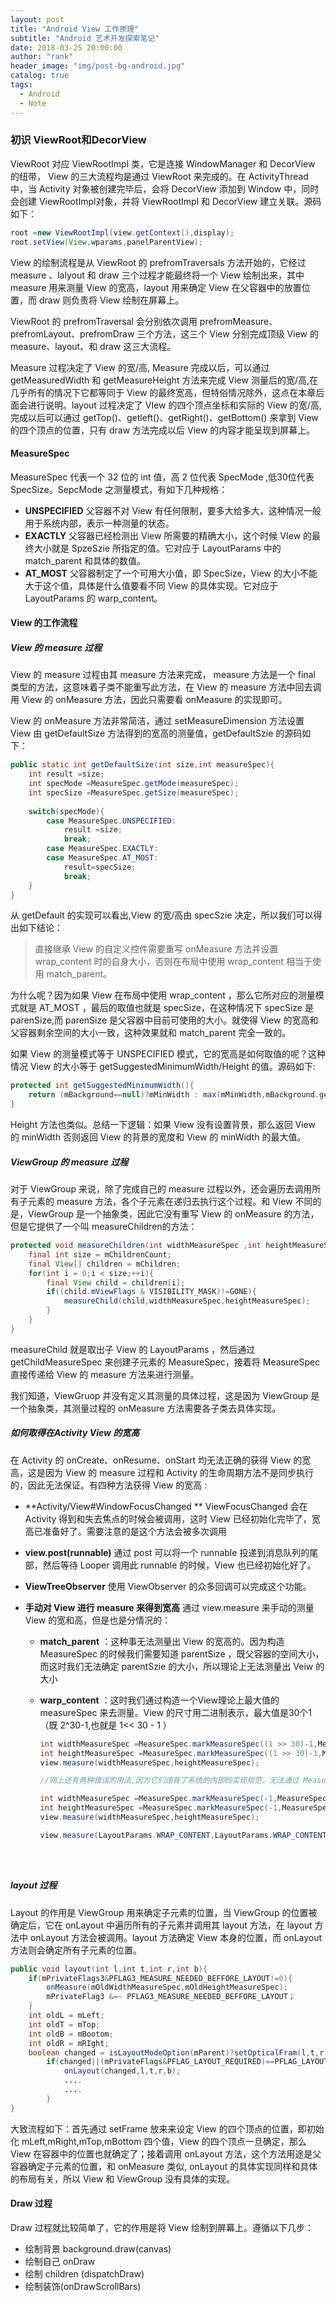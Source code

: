 ```yaml
---
layout: post
title: "Android View 工作原理"
subtitle: "Android 艺术开发探索笔记"
date: 2018-03-25 20:00:00
author: "rank"
header_image: "img/post-bg-android.jpg"
catalog: true
tags:
  - Android
  - Note
---
```




### 初识 ViewRoot和DecorView

ViewRoot 对应 ViewRootImpl 类，它是连接 WindowManager 和 DecorView 的纽带， View 的三大流程均是通过 ViewRoot 来完成的。在 ActivityThread 中，当 Activity 对象被创建完毕后，会将 DecorView 添加到 Window 中，同时会创建 ViewRootImpl对象，并将 ViewRootImpl 和 DecorView 建立关联。源码如下：

```java
root =new ViewRootImpl(view.getContext(),display);
root.setView(View,wparams,panelParentView);
```

View 的绘制流程是从 ViewRoot 的 prefromTraversals 方法开始的，它经过 measure 、lalyout 和 draw 三个过程才能最终将一个 View 绘制出来，其中 measure 用来测量 View 的宽高，layout 用来确定 View 在父容器中的放置位置，而 draw 则负责将 View 绘制在屏幕上。

ViewRoot 的 prefromTraversal 会分别依次调用 prefromMeasure、prefromLayout、prefromDraw 三个方法，这三个 View 分别完成顶级 View 的 measure、layout、和 draw 这三大流程。

Measure  过程决定了 View 的宽/高, Measure 完成以后，可以通过 getMeasuredWidth 和 getMeasureHeight 方法来完成 View 测量后的宽/高,在几乎所有的情况下它都等同于 View 的最终宽高，但特俗情况除外，这点在本章后面会进行说明。layout 过程决定了 VIew 的四个顶点坐标和实际的 View 的宽/高,完成以后可以通过 getTop()、getleft()、getRight()、getBottom() 来拿到 View 的四个顶点的位置，只有 draw 方法完成以后 View 的内容才能呈现到屏幕上。

#### MeasureSpec

MeasureSpec 代表一个 32 位的 int 值，高 2 位代表 SpecMode ,低30位代表 SpecSize。SepcMode 之测量模式，有如下几种规格：

- **UNSPECIFIED** 父容器不对 View 有任何限制，要多大给多大，这种情况一般用于系统内部，表示一种测量的状态。
- **EXACTLY** 父容器已经检测出 View 所需要的精确大小，这个时候 VIew 的最终大小就是 SpzeSzie 所指定的值。它对应于 LayoutParams 中的 match_parent 和具体的数值。
- **AT_MOST**  父容器制定了一个可用大小值，即 SpecSize，View 的大小不能大于这个值，具体是什么值要看不同 View 的具体实现。它对应于 LayoutParams 的 warp_content。

#### View 的工作流程

##### View 的 measure 过程

View 的 measure 过程由其 measure 方法来完成， measure 方法是一个 final 类型的方法，这意味着子类不能重写此方法，在 View 的 measure 方法中回去调用 View 的 onMeasure 方法，因此只需要看 onMeasure 的实现即可。

View 的 onMeasure 方法非常简洁，通过 setMeasureDimension 方法设置 View 由 getDefaultSize 方法得到的宽高的测量值，getDefaultSzie 的源码如下：

```java
public static int getDefaultSize(int size,int measureSpec){
    int result =size;
    int specMode =MeasureSpec.getMode(measureSpec);
    int specSize =MeasureSpec.getSize(measureSpec);
    
    switch(specMode){
        case MeasureSpec.UNSPECIFIED:
            result =size;
            break;
        case MeasureSpec.EXACTLY:
        case MeasureSpec.AT_MOST:
            result=specSize;
            break;
    }
}
```

从 getDefault 的实现可以看出,View 的宽/高由 specSzie 决定，所以我们可以得出如下结论：

> 直接继承 View  的自定义控件需要重写 onMeasure 方法并设置 wrap_content 时的自身大小，否则在布局中使用 wrap_content 相当于使用 match_parent。

为什么呢？因为如果 View 在布局中使用 wrap_content ，那么它所对应的测量模式就是 AT_MOST ，最后的取值也就是 specSize，在这种情况下 specSize 是 parenSize,而 parenSize  是父容器中目前可使用的大小。就使得 View 的宽高和父容器剩余空间的大小一致，这种效果就和 match_parent 完全一致的。

如果 View 的测量模式等于 UNSPECIFIED 模式，它的宽高是如何取值的呢？这种情况 View 的大小等于 getSuggestedMinimumWidth/Height 的值。源码如下:

```java
protected int getSuggestedMinimumWidth(){
    return (mBackground==null)?mMinWidth : max(mMinWidth,mBackground.getMinimumWidth);
}
```

Height 方法也类似。总结一下逻辑：如果 View 没有设置背景，那么返回 View 的 minWidth 否则返回 View 的背景的宽度和 View 的 minWidth 的最大值。

##### ViewGroup 的 measure 过程

  对于 ViewGroup 来说，除了完成自己的 measure 过程以外，还会遍历去调用所有子元素的 measure 方法，各个子元素在递归去执行这个过程。和 View 不同的是，ViewGroup 是一个抽象类，因此它没有重写 View 的 onMeasure 的方法，但是它提供了一个叫 measureChildren的方法：

```java
protected void measureChildren(int widthMeasureSpec ,int heightMeasureSpec){
    final int size = mChildrenCount;
    final View[] children = mChildren;
    for(int i = 0;i < size;++i){
        final View child = children[i];
        if((child.mViewFlags & VISIBILITY_MASK)!=GONE){
            measureChild(child,widthMeasureSpec,heightMeasureSpec);
        }
    }
}
```

measureChild 就是取出子 View 的 LayoutParams ，然后通过 getChildMeasureSpec 来创建子元素的 MeasureSpec，接着将 MeasureSpec 直接传递给 View 的  measure 方法来进行测量。

我们知道，ViewGruop 并没有定义其测量的具体过程，这是因为 ViewGroup 是一个抽象类，其测量过程的 onMeasure 方法需要各子类去具体实现。

##### 如何取得在Activity View 的宽高

在 Activity 的 onCreate、onResume、onStart 均无法正确的获得 View 的宽高，这是因为 View 的 measure 过程和 Activity 的生命周期方法不是同步执行的，因此无法保证。有四种方法获得 View 的宽高 :

- **Activity/View#WindowFocusChanged ** ViewFocusChanged 会在 Activity 得到和失去焦点的时候会被调用，这时 View 已经初始化完毕了，宽高已准备好了。需要注意的是这个方法会被多次调用

- **view.post(runnable)** 通过 post 可以将一个 runnable 投递到消息队列的尾部，然后等待 Looper 调用此 runnable 的时候，View 也已经初始化好了。

- **ViewTreeObserver** 使用 ViewObserver 的众多回调可以完成这个功能。

- **手动对 View 进行 measure 来得到宽高** 通过 view.measure 来手动的测量 View 的宽和高，但是也是分情况的：

  - **match_parent** ：这种事无法测量出 View 的宽高的。因为构造 MeasureSpec 的时候我们需要知道 parentSize ，既父容器的空间大小，而这时我们无法确定 parentSzie 的大小，所以理论上无法测量出 Veiw 的大小

  - **warp_content** ：这时我们通过构造一个View理论上最大值的 measureSpec 来去测量。View 的尺寸用二进制表示，最大值是30个1（既 2^30-1,也就是 1<< 30 - 1 ）

    ```java
    int widthMeasureSpec =MeasureSpec.markMeasureSpec((1 >> 30)-1,MeasureSpec.AT_MOST);
    int heightMeasureSpec =MeasureSpec.markMeasureSpec((1 >> 30)-1,MeasureSpec.AT_MOST);
    view.measure(widthMeasureSpec,heightMeasureSpec);
    
    //网上还有两种错误的用法,因为它们违背了系统的内部的实现规范，无法通过 MeasureSpec 获得合法的 SpecMode。当父View对子View的高度不满意时，子控件没有测量模式来限制宽高，父空间会重新调用 onMeasure 测量，所以测量结果不一定准确
    
    int widthMeasureSpec =MeasureSpec.markMeasureSpec(-1,MeasureSpec.UNSPECIFIED);
    int heightMeasureSpec =MeasureSpec.markMeasureSpec(-1,MeasureSpec.UNSPECIFIED);
    view.measure(widthMeasureSpec,heightMeasureSpec);
    
    view.measure(LayoutParams.WRAP_CONTENT,LayoutParams.WRAP_CONTENT);
    ```


    ```
    
    ​

##### layout 过程

Layout 的作用是 ViewGroup 用来确定子元素的位置，当 ViewGroup 的位置被确定后，它在 onLayout 中遍历所有的子元素并调用其 layout 方法，在 layout 方法中 onLayout 方法会被调用。layout 方法确定 View 本身的位置，而 onLayout 方法则会确定所有子元素的位置。

```java
public void layout(int l,int t,int r,int b){
    if(mPrivateFlags3&PFLAG3_MEASURE_NEEDED_BEFFORE_LAYOUT!=0){
        onMeasure(mOldWidthMeasureSpec,mOldHeightMeasureSpec);
        mPrivateFlag3 &=~ PFLAG3_MEASURE_NEEDED_BEFFORE_LAYOUT；
    }
    int oldL = mLeft;
    int oldT = mTop;
    int oldB = mBootom;
    int oldR = mRIght;
    boolean changed = isLayoutModeOption(mParent)?setOpticalFram(l,t,r,b):setFrame(l,t,r,b);
        if(changed||(mPrivateFlags&PFLAG_LAYOUT_REQUIRED)==PFLAG_LAYOUT_REQUIRED){
            onLayout(changed,l,t,r,b);
            ....
            ....
        }
}
```

大致流程如下：首先通过 setFrame 放来来设定 View 的四个顶点的位置，即初始化 mLeft,mRight,mTop,mBottom 四个值，View 的四个顶点一旦确定，那么 View 在容器中的位置也就确定了；接着调用 onLayout 方法，这个方法用途是父容器确定子元素的位置，和 onMeasure 类似, onLayout 的具体实现同样和具体的布局有关，所以 View 和 ViewGroup 没有具体的实现。

#### Draw 过程

Draw 过程就比较简单了，它的作用是将 View 绘制到屏幕上。遵循以下几步：

- 绘制背景 background.draw(canvas)
- 绘制自己 onDraw
- 绘制 children (dispatchDraw)
- 绘制装饰(onDrawScrollBars)

### 

